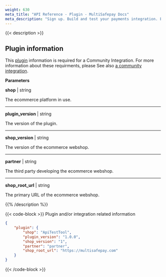 ```yaml
---
weight: 630
meta_title: "API Reference - Plugin - MultiSafepay Docs"
meta_description: "Sign up. Build and test your payments integration. Explore our products and services. Use our API Reference, SDKs, and wrappers. Get support."
---
```

{{< description >}}
## Plugin information

This [plugin](/faq/general/multisafepay-glossary/#plugin) information is required for a Community Integration. For more information about these requirments, please See also [a community integration](/payments/integrations/community).

**Parameters**

__shop__ | string

 The ecommerce platform in use.

----------------
__plugin_version__ | string

The version of the plugin.

----------------
__shop_version__ | string

The version of the ecommerce webshop. 

----------------
__partner__ | string

The third party developing the ecommerce webshop. 

----------------
__shop_root_url__ | string

The primary URL of the ecommerce webshop.

{{% /description %}}

{{< code-block >}}
Plugin and/or integration related information

```json 
{
    "plugin": {
        "shop": "ApiTestTool",
        "plugin_version": "1.0.0",
        "shop_version": "1",
        "partner": "partner",
        "shop_root_url": "https://multisafepay.com"
    }
}
 ```
{{< /code-block >}}
